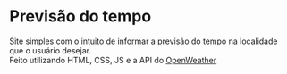 # Previsão do tempo

Site simples com o intuito de informar a previsão do tempo na localidade que o usuário desejar.<br>
Feito utilizando HTML, CSS, JS e a API do <a href="https://openweathermap.org/"> OpenWeather </a>
 

